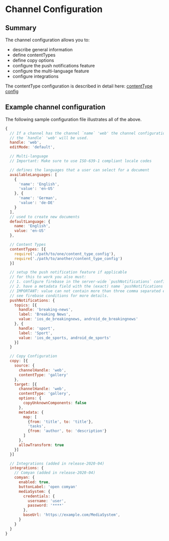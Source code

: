 # Channel Configuration

## Summary

The channel configuration allows you to:

- describe general information
- define contentTypes
- define copy options
- configure the push notifications feature
- configure the multi-language feature
- configure integrations

The contentType configuration is described in detail here: [contentType config](./content-type-config.md)


## Example channel configuration

The following sample configuration file illustrates all of the above.
```js
{
  // If a channel has the channel `name` 'web' the channel configuration with
  // the `handle` 'web' will be used.
  handle: 'web',
  editMode: 'default',

  // Multi-language
  // Important: Make sure to use ISO-639-1 compliant locale codes

  // defines the languages that a user can select for a document
  availableLanguages: [
    {
      'name': 'English',
      'value': 'en-US'
    }, {
      'name': 'German',
      'value': 'de-DE'
    }
  ],
  // used to create new documents
  defaultLanguage: {
    name: 'English',
    value: 'en-US'
  },

  // Content Types
  contentTypes: [{
    require('./path/to/one/content_type_config'),
    require('./path/to/another/content_type_config')
  }]

  // setup the push notification feature if applicable
  // for this to work you also must:
  // 1. configure firebase in the server-wide `pushNotifications` configuration
  // 2. have a metadata field with the (exact) name `pushNotifications`
  // IMPORTANT: value can not contain more than three comma separated entries
  // see firebase conditions for more details.
  pushNotifications: {
    topics: [{
      handle: 'breaking-news',
      label: 'Breaking News',
      value: 'ios_de_breakingnews, android_de_breakingnews'
    }, {
      handle: 'sport',
      label: 'Sport',
      value: 'ios_de_sports, android_de_sports'
    }]
  }

  // Copy Configuration
  copy: [{
    source: {
      channelHandle: 'web',
      contentType: 'gallery'
    },
    target: [{
      channelHandle: 'web',
      contentType: 'gallery',
      options: {
        copyUnknownComponents: false
      },
      metadata: {
        map: [
          {from: 'title', to: 'title'},
          'tasks',
          {from: 'author', to: 'description'}
        ]
      },
      allowTransform: true
    }]
  }]

  // Integrations (added in release-2020-04)
  integrations: {
    // Comyan (added in release-2020-04)
    comyan: {
      enabled: true,
      buttonLabel: 'open comyan'
      mediaSystem: {
        credentials: {
          username: 'user',
          password: '****'
        },
        baseUrl: 'https://example.com/MediaSystem',
      }
    }
  }
}
```
